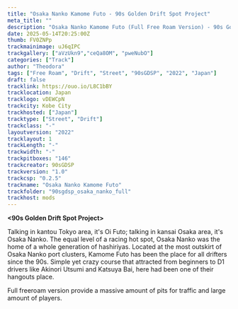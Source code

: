 ```yaml
---
title: "Osaka Nanko Kamome Futo - 90s Golden Drift Spot Project"
meta_title: ""
description: "Osaka Nanko Kamome Futo (Full Free Roam Version) - 90s Golden Drift Spot Project (90sgdsp_osaka_nanko_full) by 90sGDSP"
date: 2025-05-14T20:25:00Z
thumb: FV0ZNPp
trackmainimage: uJ6qIPC
trackgallery: ["aVzUkn9","ceQa8OM", "pweNubO"] 
categories: ["Track"]
author: "Theodora"
tags: ["Free Roam", "Drift", "Street", "90sGDSP", "2022", "Japan"]
draft: false
tracklink: https://ouo.io/L8C1bBY
tracklocation: Japan
tracklogo: vDEWCpN
trackcity: Kobe City
trackhosted: ["Japan"]
tracktype: ["Street", "Drift"]
trackclass: "-" 
layoutversion: "2022"
tracklayout: 1
trackLength: "-"
trackwidth: "-"
trackpitboxes: "146"
trackcreator: 90sGDSP
trackversion: "1.0"
trackcsp: "0.2.5"
trackname: "Osaka Nanko Kamome Futo"
trackfolder: "90sgdsp_osaka_nanko_full"
trackhost: mods
---
```

**<90s Golden Drift Spot Project>**

Talking in kantou Tokyo area, it's Oi Futo; talking in kansai Osaka area, it's Osaka Nanko. The equal level of a racing hot spot, Osaka Nanko was the home of a whole generation of hashiriyas. 
Located at the most outskirt of Osaka Nanko port clusters, Kamome Futo has been the place for all drifters since the 90s. Simple yet crazy course that attracted from beginners to D1 drivers like Akinori Utsumi and Katsuya Bai, here had been one of their hangouts place.

Full freeroam version provide a massive amount of pits for traffic and large amount of players.
